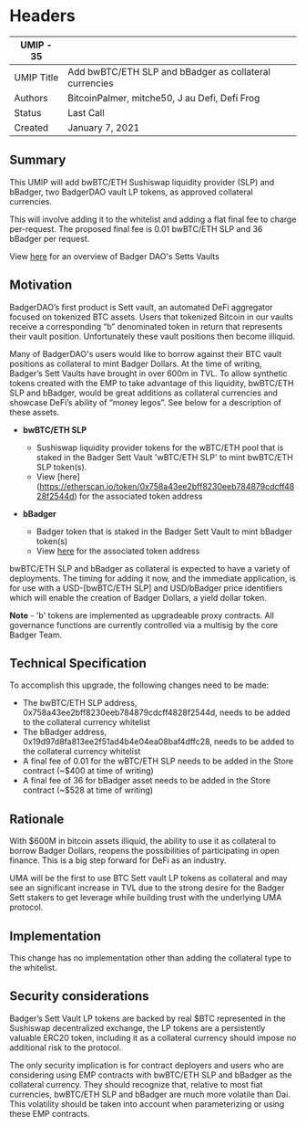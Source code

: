 # Headers

| UMIP - 35 |                                     |
| ---------- | ----------------------------------- |
| UMIP Title | Add bwBTC/ETH SLP and bBadger as collateral currencies |
| Authors    | BitcoinPalmer, mitche50, J au Defi, Defi Frog  |
| Status     | Last Call                               |
| Created    | January 7, 2021                    |

## Summary


This UMIP will add bwBTC/ETH Sushiswap liquidity provider (SLP) and bBadger, two BadgerDAO vault LP tokens, as approved collateral currencies. 

This will involve adding it to the whitelist and adding a flat final fee to charge per-request. The proposed final fee is 0.01 bwBTC/ETH SLP and 36 bBadger per request.

View [here](https://badgerdao.medium.com/sett-vault-user-guide-9040b2f4b7a4) for an overview of Badger DAO's Setts Vaults

## Motivation

BadgerDAO’s first product is Sett vault, an automated DeFi aggregator focused on tokenized BTC assets. Users that tokenized Bitcoin in our vaults receive a corresponding “b” denominated token in return that represents their vault position. Unfortunately these vault positions then become illiquid. 

Many of BadgerDAO's users would like to borrow against their BTC vault positions as collateral to mint Badger Dollars. At the time of writing, Badger’s Sett Vaults have brought in over 600m in TVL. To allow synthetic tokens created with the EMP to take advantage of this liquidity,  bwBTC/ETH SLP and bBadger, would be great additions as collateral currencies and showcase DeFi’s ability of “money legos”. See below for a description of these assets.

- **bwBTC/ETH SLP**
    - Sushiswap liquidity provider tokens for the wBTC/ETH pool that is staked in the Badger Sett Vault 'wBTC/ETH SLP' to mint bwBTC/ETH SLP token(s).
    - View [here] (https://etherscan.io/token/0x758a43ee2bff8230eeb784879cdcff4828f2544d) for the associated token address

- **bBadger**
    - Badger token that is staked in the Badger Sett Vault to mint bBadger token(s)
    - View [here](https://etherscan.io/token/0x19d97d8fa813ee2f51ad4b4e04ea08baf4dffc28) for the associated token address


bwBTC/ETH SLP and bBadger as collateral is expected to have a variety of deployments. The timing for adding it now, and the immediate application, is for use with a USD-[bwBTC/ETH SLP] and USD/bBadger price identifiers which will enable the creation of Badger Dollars, a yield dollar token. 

**Note** - 'b' tokens are implemented as upgradeable proxy contracts.  All governance functions are currently controlled via a multisig by the core Badger Team.  

## Technical Specification

To accomplish this upgrade, the following changes need to be made:

- The bwBTC/ETH SLP address, 0x758a43ee2bff8230eeb784879cdcff4828f2544d, needs to be added to the collateral currency whitelist 
- The bBadger address, 0x19d97d8fa813ee2f51ad4b4e04ea08baf4dffc28, needs to be added to the collateral currency whitelist 
- A final fee of 0.01 for the wBTC/ETH SLP needs to be added in the Store contract (~$400 at time of writing)
- A final fee of 36 for bBadger asset needs to be added in the Store contract (~$528 at time of writing)




## Rationale

With $600M in bitcoin assets illiquid, the ability to use it as collateral to borrow Badger Dollars, reopens the possibilities of participating in open finance. This is a big step forward for DeFi as an industry. 

UMA will be the first to use BTC Sett vault LP tokens as collateral and may see an significant increase in TVL due to the strong desire for the Badger Sett stakers to get leverage while building trust with the underlying UMA protocol. 


## Implementation

This change has no implementation other than adding the collateral type to the whitelist.

## Security considerations

Badger’s Sett Vault LP tokens are backed by real $BTC represented in the Sushiswap decentralized exchange, the LP tokens are a persistently valuable ERC20 token, including it as a collateral currency should impose no additional risk to the protocol.

The only security implication is for contract deployers and users who are considering using EMP contracts with bwBTC/ETH SLP and bBadger as the collateral currency. They should recognize that, relative to most fiat currencies, bwBTC/ETH SLP and bBadger are much more volatile than Dai. This volatility should be taken into account when parameterizing or using these EMP contracts.
